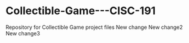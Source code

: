 # Collectible-Game---CISC-191
Repository for Collectible Game project files
New change
New change2
New change3